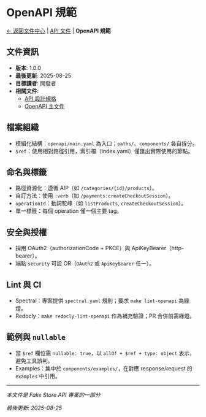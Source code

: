 # OpenAPI 規範

[← 返回文件中心](../README.md) | [API 文件](./README.md) | **OpenAPI 規範**

## 文件資訊

- **版本**: 1.0.0
- **最後更新**: 2025-08-25
- **目標讀者**: 開發者
- **相關文件**:
  - [API 設計規格](./design-spec.md)
  - [OpenAPI 主文件](../../openapi/main.yaml)

## 檔案組織
- 模組化結構：`openapi/main.yaml` 為入口；`paths/`、`components/` 各自拆分。
- `$ref`：使用相對路徑引用，索引檔（index.yaml）僅匯出實際使用的節點。

## 命名與標籤
- 路徑資源化：遵循 AIP（如 `/categories/{id}/products`）。
- 自訂方法：使用 `:verb`（如 `/payments:createCheckoutSession`）。
- `operationId`：動詞駝峰（如 `listProducts`, `createCheckoutSession`）。
- 單一標籤：每個 operation 僅一個主要 tag。

## 安全與授權
- 採用 OAuth2（authorizationCode + PKCE）與 ApiKeyBearer（http-bearer）。
- 端點 `security` 可設 OR（`OAuth2` 或 `ApiKeyBearer` 任一）。

## Lint 與 CI
- Spectral：專案提供 `spectral.yaml` 規則；要求 `make lint-openapi` 為綠燈。
- Redocly：`make redocly-lint-openapi` 作為補充驗證；PR 合併前需綠燈。

## 範例與 `nullable`
- 當 `$ref` 欄位需 `nullable: true`，以 `allOf + $ref + type: object` 表示，避免工具誤判。
- Examples：集中於 `components/examples/`，在對應 response/request 的 `examples` 中引用。

---

*本文件是 Fake Store API 專案的一部分*

*最後更新: 2025-08-25*
